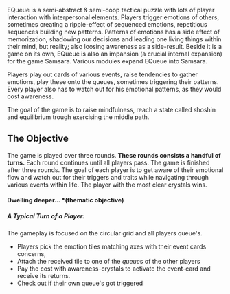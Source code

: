 EQueue is a semi-abstract & semi-coop tactical puzzle with lots of player interaction with interpersonal elements. Players trigger emotions of others, sometimes creating a ripple-effect of sequenced emotions, repetitious sequences building new patterns. Patterns of emotions has a side effect of memorization, shadowing our decisions and leading one living things within their mind, but reality; also loosing awareness as a side-result. Beside it is a game on its own, EQueue is also an impansion (a crucial internal expansion) for the game Samsara. Various modules expand EQueue into Samsara.

Players play out cards of various events, raise tendencies to gather emotions, play these onto the queues, sometimes triggering their patterns. Every player also has to watch out for his emotional patterns, as they would cost awareness. 

The goal of the game is to raise mindfulness, reach a state called shoshin and equilibrium trough exercising the middle path.
## The Objective

The game is played over three rounds. **These rounds consists a handful of turns.** Each round continues until all players pass. The game is finished after three rounds. The goal of each player is to get aware of their emotional flow and watch out for their triggers and traits while navigating through various events within life. The player with the most clear crystals wins.
#### Dwelling deeper... *(thematic objective)
##### A Typical Turn of a Player:
The gameplay is focused on the circular grid and all players queue's.
- Players pick the emotion tiles matching axes with their event cards concerns,
- Attach the received tile to one of the *queue*s of the other players
- Pay the cost with awareness-crystals to activate the event-card and receive its returns. 
- Check out if their own queue's got triggered 
